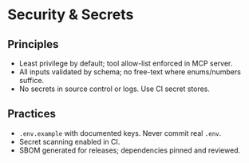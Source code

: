 # Security & Secrets

## Principles
- Least privilege by default; tool allow-list enforced in MCP server.
- All inputs validated by schema; no free-text where enums/numbers suffice.
- No secrets in source control or logs. Use CI secret stores.

## Practices
- `.env.example` with documented keys. Never commit real `.env`.
- Secret scanning enabled in CI.
- SBOM generated for releases; dependencies pinned and reviewed.
